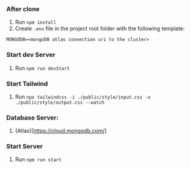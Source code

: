 ### After clone
1. Run ```npm install```
2. Create ```.env``` file in the project root folder with the following template:

```
MONGODB=<mongoDB atlas connection uri to the cluster>
```

### Start dev Server
1. Run ```npm run devStart```

### Start Tailwind
1. Run ```npx tailwindcss -i ./public/style/input.css -o ./public/style/output.css --watch```

### Database Server:
1. (Atlas)[https://cloud.mongodb.com/]

### Start Server
1. Run ```npm run start```